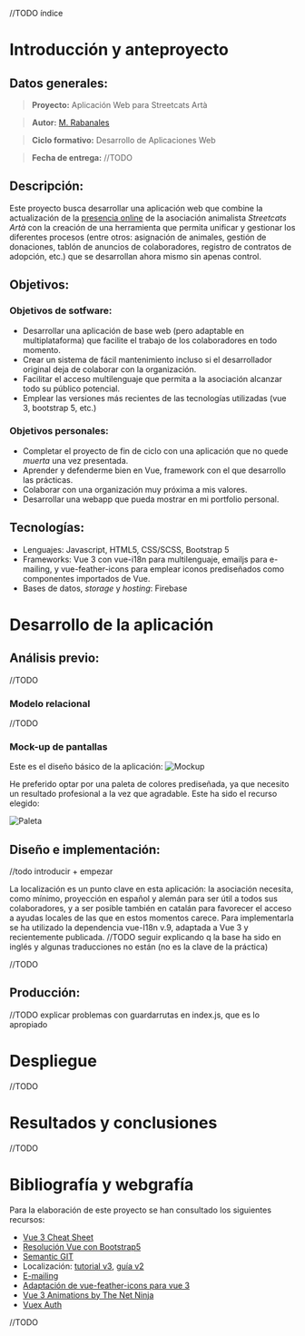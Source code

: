 //TODO índice

# Introducción y anteproyecto

## Datos generales:
> **Proyecto:** Aplicación Web para Streetcats Artà

> **Autor:** [M. Rabanales](https://github.com/RiaRabanales)

> **Ciclo formativo:** Desarrollo de Aplicaciones Web

> **Fecha de entrega:** //TODO


## Descripción:
Este proyecto busca desarrollar una aplicación web que combine la actualización de la [presencia online](http://www.streetcats-arta.es/spanisch/index.html) de la asociación animalista *Streetcats Artà* con la creación de una herramienta que permita unificar y gestionar los diferentes procesos (entre otros: asignación de animales, gestión de donaciones, tablón de anuncios de colaboradores, registro de contratos de adopción, etc.) que se desarrollan ahora mismo sin apenas control.

## Objetivos:
### Objetivos de sotfware:
* Desarrollar una aplicación de base web (pero adaptable en multiplataforma) que facilite el trabajo de los colaboradores en todo momento.
* Crear un sistema de fácil mantenimiento incluso si el desarrollador original deja de colaborar con la organización.
* Facilitar el acceso multilenguaje que permita a la asociación alcanzar todo su público potencial.
* Emplear las versiones más recientes de las tecnologías utilizadas (vue 3, bootstrap 5, etc.)
### Objetivos personales:
* Completar el proyecto de fin de ciclo con una aplicación que no quede *muerta* una vez presentada.
* Aprender y defenderme bien en Vue, framework con el que desarrollo las prácticas.
* Colaborar con una organización muy próxima a mis valores.
* Desarrollar una webapp que pueda mostrar en mi portfolio personal.

## Tecnologías:
* Lenguajes: Javascript, HTML5, CSS/SCSS, Bootstrap 5
* Frameworks: Vue 3 con vue-i18n para multilenguaje, emailjs para e-mailing, y vue-feather-icons para emplear iconos prediseñados como componentes importados de Vue.
* Bases de datos, *storage* y *hosting*: Firebase

# Desarrollo de la aplicación

## Análisis previo:
//TODO

### Modelo relacional
//TODO

### Mock-up de pantallas
Este es el diseño básico de la aplicación:
![Mockup](https://i.ibb.co/QNt9GZT/mockup.jpg)

He preferido optar por una paleta de colores prediseñada, ya que necesito un resultado profesional a la vez que agradable. Este ha sido el recurso elegido:

![Paleta](https://i.ibb.co/mHLHXX6/paleta.jpg)

## Diseño e implementación:
//todo introducir + empezar

La localización es un punto clave en esta aplicación: la asociación necesita, como mínimo, proyección en español y alemán para ser útil a todos sus colaboradores, y a ser posible también en catalán para favorecer el acceso a ayudas locales de las que en estos momentos carece. Para implementarla se ha utilizado la dependencia vue-I18n v.9, adaptada a Vue 3 y recientemente publicada. //TODO seguir explicando q la base ha sido en inglés y algunas traducciones no están (no es la clave de la práctica)

//TODO

## Producción:
//TODO explicar problemas con guardarrutas en index.js, que es lo apropiado

# Despliegue
//TODO

# Resultados y conclusiones
//TODO

# Bibliografía y webgrafía
Para la elaboración de este proyecto se han consultado los siguientes recursos:
* [Vue 3 Cheat Sheet](https://www.vuemastery.com/pdf/Vue-3-Cheat-Sheet.pdf)
* [Resolución Vue con Bootstrap5](https://github.com/apgapg/vue_bootstrap_5_sample)
* [Semantic GIT](https://gist.github.com/joshbuchea/6f47e86d2510bce28f8e7f42ae84c716)
* Localización: [tutorial v3](https://www.positronx.io/vue-i18n-tutorial-how-to-build-multi-lingual-vue-js-app/), [guía v2](https://phrase.com/blog/posts/ultimate-guide-to-vue-localization-with-vue-i18n/)
* [E-mailing](https://www.emailjs.com/docs/)
* [Adaptación de vue-feather-icons para vue 3](https://github.com/zhuowenli/vue-feather-icons)
* [Vue 3 Animations by The Net Ninja](https://www.youtube.com/watch?v=RIApQjn9fvw)
* [Vuex Auth](https://www.smashingmagazine.com/2020/10/authentication-in-vue-js/)

//TODO
